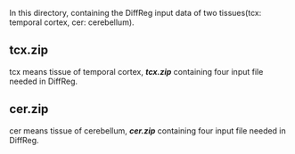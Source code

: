 In this directory, containing the DiffReg input data of two tissues(tcx: temporal cortex, cer: cerebellum).
## tcx.zip
tcx means tissue of temporal cortex,  ***tcx.zip*** containing four input file needed in DiffReg.

## cer.zip
cer means tissue of cerebellum,  ***cer.zip*** containing four input file needed in DiffReg.

